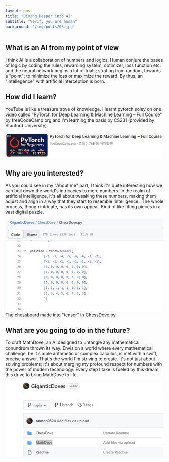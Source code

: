 ```yaml
---
layout: post
title: "Diving Deeper into AI"
subtitle: "Verify you are human"
background: '/img/posts/03.jpg'
---
```


<h2 class="section-heading">What is an AI from my point of view</h2>

<p>I think AI is a collaboration of numbers and logics. Human conjure the bases of logic by coding the rules, rewarding system, optimizer, loss function etc. and the neural network begins a lot of trials; strating from random, towards a "point"; to minimize the loss or maximize the reward. By thus, an "intellegence" with artificial interception is born.</p>


<h2 class="section-heading">How did I learn?</h2>

<p>YouTube is like a treasure trove of knowledge. I learnt pytorch soley on one video called "PyTorch for Deep Learning & Machine Learning – Full Course" by freeCodeCamp.org and I'm learning the basis by CS231 (provided by Stanford University).</p>

![IMDb image](/img\posts\AI\torch25.jpg)

<h2 class="section-heading">Why are you interested?</h2>

<p>As you could see in my "About me" part, I think it's quite interesting how we can boil down the world's intricacies to mere numbers. In the realm of artificial intelligence, it's all about tweaking these numbers, making them adjust and align in a way that they start to resemble 'intelligence'. The whole process, though intricate, has its own appeal. Kind of like fitting pieces in a vast digital puzzle.</p>

![IMDb image](/img\posts\AI\chessboard.jpg)
<span class="caption text-muted">The chessboard made into "tensor" in ChessDove.py</span>

<h2 class="section-heading">What are you going to do in the future?</h2>

<p>To craft MathDove, an AI designed to untangle any mathematical conundrum thrown its way. Envision a world where every mathematical challenge, be it simple arithmetic or complex calculus, is met with a swift, precise answer. That's the world I'm striving to create. It's not just about solving problems; it's about merging my profound respect for numbers with the power of modern technology. Every step I take is fueled by this dream, this drive to bring MathDove to life.</p>

![IMDb image](/img\posts\AI\mathdove.jpg)
